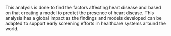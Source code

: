 This analysis is done to find the factors affecting heart disease and based on that creating a model to predict the presence of heart disease. This analysis has a global impact as the findings and models developed can be adapted to support early screening efforts in healthcare systems around the world.
